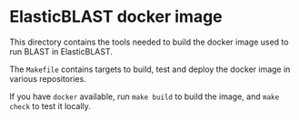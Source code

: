 # ElasticBLAST docker image

This directory contains the tools needed to build the docker image used to
run BLAST in ElasticBLAST.

The `Makefile` contains targets to build, test and deploy the docker image in
various repositories.

If you have `docker` available, run `make build` to build the image, and `make
check` to test it locally.

